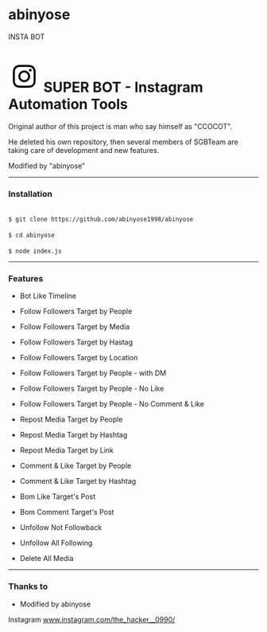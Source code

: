 # abinyose
INSTA BOT
# ![Image](Instagram2016_white-(64px).png) SUPER BOT - Instagram Automation Tools

Original author of this project is man who say himself as "CCOCOT".

He deleted his own repository, then several members of SGBTeam are taking care of development and new features.

Modified by "abinyose"

----

### Installation

```

$ git clone https://github.com/abinyose1998/abinyose

$ cd abinyose

$ node index.js

```

----

### Features

* Bot Like Timeline

* Follow Followers Target by People

* Follow Followers Target by Media

* Follow Followers Target by Hastag

* Follow Followers Target by Location

* Follow Followers Target by People - with DM

* Follow Followers Target by People - No Like

* Follow Followers Target by People - No Comment & Like

* Repost Media Target by People

* Repost Media Target by Hashtag

* Repost Media Target by Link

* Comment & Like  Target by People

* Comment & Like  Target by Hashtag

* Bom Like Target's Post

* Bom Comment Target's Post

* Unfollow Not Followback

* Unfollow All Following

* Delete All Media

----

### Thanks to









* Modified by abinyose

Instagram www.instagram.com/the_hacker__0990/



